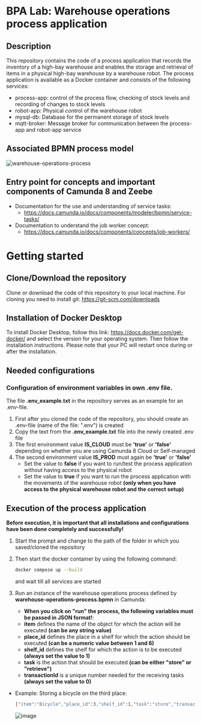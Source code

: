 # BPA Lab: Warehouse operations process application

## Description 
This repository contains the code of a process application that records the inventory of a high-bay warehouse and enables the storage and retrieval of items in a physical high-bay warehouse by a warehouse robot. 
The process application is available as a Docker container and consists of the following services:
* process-app: control of the process flow, checking of stock levels and recording of changes to stock levels
* robot-app: Physical control of the warehouse robot
* mysql-db: Database for the permanent storage of stock levels
* mqtt-broker: Message broker for communication between the process-app and robot-app service

## Associated BPMN process model
![warehouse-operations-process](https://github.com/DomenicGonzalez/bpa_lab_warehouse_operations_docker_version/assets/134142150/e838071e-7f9f-4c7f-b8f6-33fb417c184e)


## Entry point for concepts and important components of Camunda 8 and Zeebe
* Documentation for the use and understanding of service tasks:
  * https://docs.camunda.io/docs/components/modeler/bpmn/service-tasks/
* Documentation to understand the job worker concept:
  * https://docs.camunda.io/docs/components/concepts/job-workers/

# Getting started

## Clone/Download the repository
Clone or download the code of this repository to your local machine. For cloning you need to install git: https://git-scm.com/downloads 

## Installation of Docker Desktop
To install Docker Desktop, follow this link: https://docs.docker.com/get-docker/ and select the version for your operating system. Then follow the installation instructions. Please note that your PC will restart once during or after the installation.

## Needed configurations

### Configuration of environment variables in own .env file.
The file **.env_example.txt** in the repository serves as an example for an .env-file. 

1. First after you cloned the code of the repository, you should create an .env-file (name of the file: ".env") is created
2. Copy the text from the **.env_example.txt** file into the newly created .env file
3. The first environment value **IS_CLOUD** must be **'true'** or **'false'** depending on whether you are using Camunda 8 Cloud or Self-managed
4. The second environment value **IS_PROD** must again be **'true'** or **'false'**
   * Set the value to **false** if you want to run/test the process application without having access to the physical robot
   * Set the value to **true** if you want to run the process application with the movements of the warehouse robot **(only when you have access to the physical warehouse robot and the correct setup)**

## Execution of the process application
**Before execution, it is important that all installations and configurations have been done completely and successfully!**

1. Start the prompt and change to the path of the folder in which you saved/cloned the repository
2. Then start the docker container by using the following command:
   ```bash
   docker compose up --build
    ```
   and wait till all services are started
   
4. Run an instance of the warehouse operations process defined by **warehouse-operations-process.bpmn** in Camunda:
     * **When you click on "run" the process, the following variables must be passed in JSON format!**:
     * **item** defines the name of the object for which the action will be executed **(can be any string value)**
     * **place_id** defines the place in a shelf for which the action should be executed **(can be a numeric value between 1 and 6)**
     * **shelf_id** defines the shelf for which the action is to be executed **(always set the value to 1)**
     * **task** is the action that should be executed **(can be either "store" or "retrieve")**
     * **transactionId** is a unique number needed for the receiving tasks **(always set the value to 0)**
     
* Example: Storing a bicycle on the third place:
  ```bash
  {"item":"Bicycle","place_id":3,"shelf_id":1,"task":"store","transactionId":0}
  ```
  ![image](https://github.com/DomenicGonzalez/bpa_lab_warehouse_operations_docker_version/assets/134142150/e746d89d-b290-4e6a-ab5b-a2a1812d6893)
